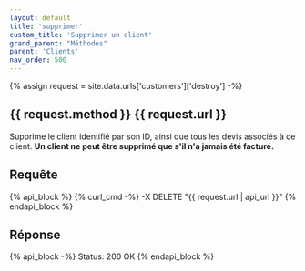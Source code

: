 ```yaml
---
layout: default
title: 'supprimer'
custom_title: 'Supprimer un client'
grand_parent: "Méthodes"
parent: 'Clients'
nav_order: 500
---
```

{% assign request = site.data.urls['customers']['destroy'] -%}
## {{ request.method }} {{ request.url }}

Supprime le client identifié par son ID, ainsi que tous les devis associés à ce client.
<strong>Un client ne peut être supprimé que s'il n'a jamais été facturé.</strong>

## Requête

{% api_block %}
  {% curl_cmd -%}
  -X DELETE "{{ request.url | api_url }}"
{% endapi_block %}

## Réponse

{% api_block -%}
Status: 200 OK
{% endapi_block %}
